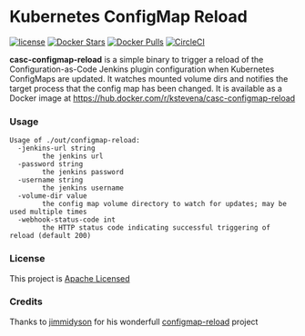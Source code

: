 # Kubernetes ConfigMap Reload

[![license](https://img.shields.io/github/license/kstevena/casc-configmap-reload.svg?maxAge=2592000)](https://github.com/kstevena/casc-configmap-reload)
[![Docker Stars](https://img.shields.io/docker/stars/kstevena/casc-configmap-reload.svg?maxAge=2592000)](https://hub.docker.com/r/kstevena/casc-configmap-reload/)
[![Docker Pulls](https://img.shields.io/docker/pulls/kstevena/casc-configmap-reload.svg?maxAge=2592000)](https://hub.docker.com/r/kstevena/casc-configmap-reload/)
[![CircleCI](https://img.shields.io/circleci/project/kstevena/casc-configmap-reload.svg?maxAge=2592000)](https://circleci.com/gh/kstevena/casc-configmap-reload)

**casc-configmap-reload** is a simple binary to trigger a reload of the Configuration-as-Code Jenkins plugin configuration when Kubernetes ConfigMaps are updated.
It watches mounted volume dirs and notifies the target process that the config map has been changed.
It is available as a Docker image at https://hub.docker.com/r/kstevena/casc-configmap-reload

### Usage

```
Usage of ./out/configmap-reload:
  -jenkins-url string
        the jenkins url
  -password string
        the jenkins password
  -username string
        the jenkins username
  -volume-dir value
        the config map volume directory to watch for updates; may be used multiple times
  -webhook-status-code int
        the HTTP status code indicating successful triggering of reload (default 200)
```

### License

This project is [Apache Licensed](LICENSE.txt)

### Credits

Thanks to [jimmidyson](https://github.com/jimmidyson) for his wonderfull [configmap-reload](https://github.com/jimmidyson/configmap-reload) project
